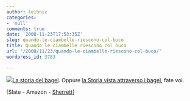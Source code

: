 ```yaml
---
author: leibniz
categories:
- 'null'
comments: true
date: '2008-11-23T17:53:35Z'
slug: quando-le-ciambelle-riescono-col-buco
title: Quando le ciambelle riescono col buco
url: "/2008/11/23/quando-le-ciambelle-riescono-col-buco/"
wordpress_id: 3783

---
```

![](http://farm2.static.flickr.com/1403/1397581740_d39fd57e13_m.jpg)[La storia dei bagel](http://www.slate.com/id/2204140/pagenum/all). Oppure [la Storia vista attraverso i bagel](http://www.amazon.com/Bagel-Cultural-History-Maria-Balinska/dp/0300112297/ref=sr_1_1?ie=UTF8&s=books&qid=1226086666&sr=1-1), fate voi.

[Slate - Amazon - [Sherrett](http://www.flickr.com/photos/sherrett/1397581740/sizes/s/)]
